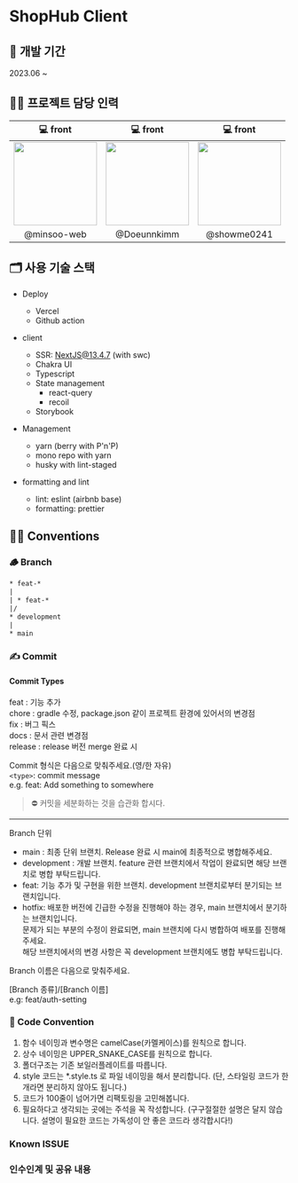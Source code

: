 # ShopHub Client

## 📆 개발 기간

2023.06 ~

## 👨‍💻 프로젝트 담당 인력

|                                                                                        💻 front                                                                                         |                                                                💻 front                                                                |                                                               💻 front                                                                |
| :-------------------------------------------------------------------------------------------------------------------------------------------------------------------------------------: | :------------------------------------------------------------------------------------------------------------------------------------: | :-----------------------------------------------------------------------------------------------------------------------------------: |
| <a href='https://github.com/minsoo-web'><img width="150" height="150" src="https://avatars1.githubusercontent.com/u/57122180?s=200&u=b32867107508426379c28b1d0c2fd8963912a5dd&v=4"></a> | <a href='https://github.com/Doeunnkimm'><img width="150" height="150" src="https://avatars.githubusercontent.com/u/112946860?v=4"></a> | <a href='https://github.com/showme0241'><img width="150" height="150" src="https://avatars.githubusercontent.com/u/77373566?v=4"></a> |
|                                                                                       @minsoo-web                                                                                       |                                                              @Doeunnkimm                                                               |                                                              @showme0241                                                              |

## 🗂 사용 기술 스택

- Deploy

  - Vercel
  - Github action

- client

  - SSR: NextJS@13.4.7 (with swc)
  - Chakra UI
  - Typescript
  - State management
    - react-query
    - recoil
  - Storybook

- Management

  - yarn (berry with P'n'P)
  - mono repo with yarn
  - husky with lint-staged

- formatting and lint

  - lint: eslint (airbnb base)
  - formatting: prettier

## 👨‍⚖️ Conventions

### 🪵 Branch

```txt
* feat-*
|
| * feat-*
|/
* development
|
* main
```

### ✍️ Commit

#### Commit Types

feat : 기능 추가  
chore : gradle 수정, package.json 같이 프로젝트 환경에 있어서의 변경점  
fix : 버그 픽스  
docs : 문서 관련 변경점  
release : release 버전 merge 완료 시

Commit 형식은 다음으로 맞춰주세요.(영/한 자유)  
`<type>`: commit message  
e.g. feat: Add something to somewhere

> ⛔️ 커밋을 세분화하는 것을 습관화 합시다.

---

Branch 단위

- main : 최종 단위 브랜치. Release 완료 시 main에 최종적으로 병합해주세요.
- development : 개발 브랜치. feature 관련 브랜치에서 작업이 완료되면 해당 브랜치로 병합 부탁드립니다.
- feat: 기능 추가 및 구현을 위한 브랜치. development 브랜치로부터 분기되는 브랜치입니다.
- hotfix: 배포한 버전에 긴급한 수정을 진행해야 하는 경우, main 브랜치에서 분기하는 브랜치입니다.  
  문제가 되는 부분의 수정이 완료되면, main 브랜치에 다시 병합하여 배포를 진행해주세요.  
  해당 브랜치에서의 변경 사항은 꼭 development 브랜치에도 병합 부탁드립니다.

Branch 이름은 다음으로 맞춰주세요.

[Branch 종류]/[Branch 이름]  
e.g: feat/auth-setting

### 📝 Code Convention

1. 함수 네이밍과 변수명은 camelCase(카멜케이스)를 원칙으로 합니다.
2. 상수 네이밍은 UPPER_SNAKE_CASE를 원칙으로 합니다.
3. 폴더구조는 기존 보일러플레이트를 따릅니다.
4. style 코드는 \*.style.ts 로 파일 네이밍을 해서 분리합니다. (단, 스타일링 코드가 한 개라면 분리하지 않아도 됩니다.)
5. 코드가 100줄이 넘어가면 리팩토링을 고민해봅니다.
6. 필요하다고 생각되는 곳에는 주석을 꼭 작성합니다. (구구절절한 설명은 달지 않습니다. 설명이 필요한 코드는 가독성이 안 좋은 코드라 생각합시다!)

### Known ISSUE

### 인수인계 및 공유 내용
